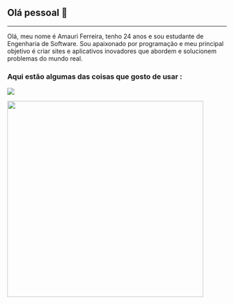 ## Olá pessoal 👋
<hr>
Olá, meu nome é Amauri Ferreira, tenho 24 anos e sou estudante de Engenharia de Software. Sou apaixonado por programação e meu principal objetivo é criar sites e aplicativos inovadores que abordem e solucionem problemas do mundo real.

### Aqui estão algumas das coisas que gosto de usar :
<p>
  <a href="https://skillicons.dev">
    <img src="https://skillicons.dev/icons?i=java,spring,postgres,git,javascript,html,css,postman,eclipse,maven,idea" />
  </a>
</p>

<div style="display: inline">
    <img width="450em" src="https://github-readme-stats.vercel.app/api?username=Amauri1327&theme=tokyonight&show_icons=true&hide_border=false&count_private=true"/>
</div>
